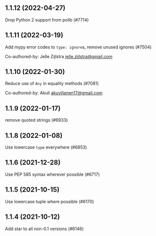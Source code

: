 ## 1.1.12 (2022-04-27)

Drop Python 2 support from polib (#7714)

## 1.1.11 (2022-03-19)

Add mypy error codes to `type: ignore`s, remove unused ignores (#7504)

Co-authored-by: Jelle Zijlstra <jelle.zijlstra@gmail.com>

## 1.1.10 (2022-01-30)

Reduce use of `Any` in equality methods (#7081)

Co-authored-by: Akuli <akuviljanen17@gmail.com>

## 1.1.9 (2022-01-17)

remove quoted strings (#6933)

## 1.1.8 (2022-01-08)

Use lowercase `type` everywhere (#6853)

## 1.1.6 (2021-12-28)

Use PEP 585 syntax wherever possible (#6717)

## 1.1.5 (2021-10-15)

Use lowercase tuple where possible (#6170)

## 1.1.4 (2021-10-12)

Add star to all non-0.1 versions (#6146)


